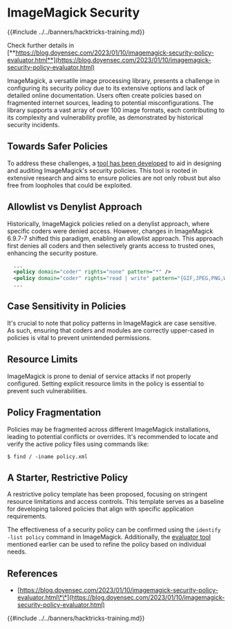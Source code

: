 # ImageMagick Security

{{#include ../../banners/hacktricks-training.md}}

Check further details in [**https://blog.doyensec.com/2023/01/10/imagemagick-security-policy-evaluator.html**](https://blog.doyensec.com/2023/01/10/imagemagick-security-policy-evaluator.html)

ImageMagick, a versatile image processing library, presents a challenge in configuring its security policy due to its extensive options and lack of detailed online documentation. Users often create policies based on fragmented internet sources, leading to potential misconfigurations. The library supports a vast array of over 100 image formats, each contributing to its complexity and vulnerability profile, as demonstrated by historical security incidents.

## Towards Safer Policies

To address these challenges, a [tool has been developed](https://imagemagick-secevaluator.doyensec.com/) to aid in designing and auditing ImageMagick's security policies. This tool is rooted in extensive research and aims to ensure policies are not only robust but also free from loopholes that could be exploited.

## Allowlist vs Denylist Approach

Historically, ImageMagick policies relied on a denylist approach, where specific coders were denied access. However, changes in ImageMagick 6.9.7-7 shifted this paradigm, enabling an allowlist approach. This approach first denies all coders and then selectively grants access to trusted ones, enhancing the security posture.

```xml
  ...
  <policy domain="coder" rights="none" pattern="*" />
  <policy domain="coder" rights="read | write" pattern="{GIF,JPEG,PNG,WEBP}" />
  ...
```

## Case Sensitivity in Policies

It's crucial to note that policy patterns in ImageMagick are case sensitive. As such, ensuring that coders and modules are correctly upper-cased in policies is vital to prevent unintended permissions.

## Resource Limits

ImageMagick is prone to denial of service attacks if not properly configured. Setting explicit resource limits in the policy is essential to prevent such vulnerabilities.

## Policy Fragmentation

Policies may be fragmented across different ImageMagick installations, leading to potential conflicts or overrides. It's recommended to locate and verify the active policy files using commands like:

```shell
$ find / -iname policy.xml
```

## A Starter, Restrictive Policy

A restrictive policy template has been proposed, focusing on stringent resource limitations and access controls. This template serves as a baseline for developing tailored policies that align with specific application requirements.

The effectiveness of a security policy can be confirmed using the `identify -list policy` command in ImageMagick. Additionally, the [evaluator tool](https://imagemagick-secevaluator.doyensec.com/) mentioned earlier can be used to refine the policy based on individual needs.

## References

- [https://blog.doyensec.com/2023/01/10/imagemagick-security-policy-evaluator.html\*\*](https://blog.doyensec.com/2023/01/10/imagemagick-security-policy-evaluator.html)

{{#include ../../banners/hacktricks-training.md}}


